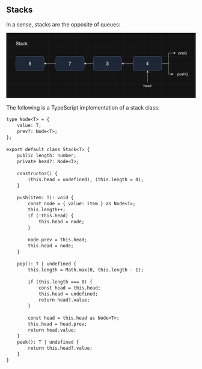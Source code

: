 ## Stacks

In a sense, stacks are the opposite of queues:

![](../public/stack.png)

The following is a TypeScript implementation of a stack class:

```
type Node<T> = {
    value: T;
    prev?: Node<T>;
};

export default class Stack<T> {
    public length: number;
    private head?: Node<T>;

    constructor() {
        (this.head = undefined), (this.length = 0);
    }

    push(item: T): void {
        const node = { value: item } as Node<T>;
        this.length++;
        if (!this.head) {
            this.head = node;
        }

        node.prev = this.head;
        this.head = node;
    }

    pop(): T | undefined {
        this.length = Math.max(0, this.length - 1);

        if (this.length === 0) {
            const head = this.head;
            this.head = undefined;
            return head?.value;
        }

        const head = this.head as Node<T>;
        this.head = head.prev;
        return head.value;
    }
    peek(): T | undefined {
        return this.head?.value;
    }
}

```
